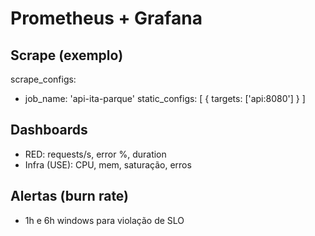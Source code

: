 # Prometheus + Grafana

## Scrape (exemplo)
scrape_configs:
  - job_name: 'api-ita-parque'
    static_configs: [ { targets: ['api:8080'] } ]

## Dashboards
- RED: requests/s, error %, duration
- Infra (USE): CPU, mem, saturação, erros

## Alertas (burn rate)
- 1h e 6h windows para violação de SLO
